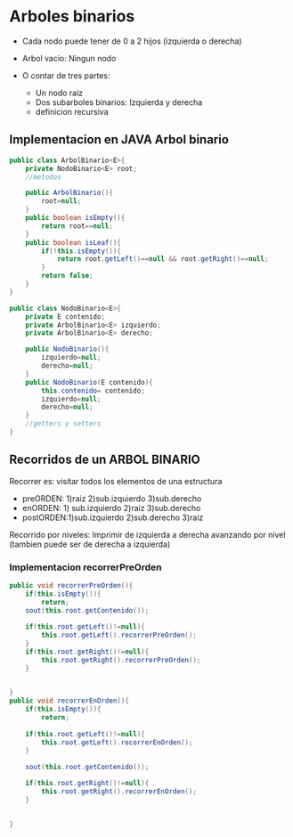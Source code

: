 # Arboles binarios

- Cada nodo puede tener de 0 a 2 hijos (izquierda o derecha)

- Arbol vacio: Ningun nodo
- O contar de tres partes:
  - Un nodo raiz
  - Dos subarboles binarios: Izquierda y derecha
  - definicion recursiva

## Implementacion en JAVA Arbol binario

~~~java
public class ArbolBinario<E>{
    private NodoBinario<E> root;
    //metodos

    public ArbolBinario(){
        root=null;
    }
    public boolean isEmpty(){
        return root==null;
    }
    public boolean isLeaf(){
        if(!this.isEmpty()){
            return root.getLeft()==null && root.getRight()==null;
        }
        return false;
    }
}

public class NodoBinario<E>{
    private E contenido;
    private ArbolBinario<E> izquierdo;
    private ArbolBinario<E> derecho;

    public NodoBinario(){
        izquierdo=null;
        derecho=null;
    }
    public NodoBinario(E contenido){
        this.contenido= contenido;
        izquierdo=null;
        derecho=null;
    }
    //getters y setters
}
~~~

## Recorridos de un ARBOL BINARIO
Recorrer es: visitar todos los elementos de una estructura

- preORDEN: 1)raiz           2)sub.izquierdo 3)sub.derecho
- enORDEN:  1) sub.izquierdo 2)raiz          3)sub.derecho
- postORDEN:1)sub.izquierdo  2)sub.derecho   3)raiz

Recorrido por niveles: Imprimir de izquierda a derecha avanzando por nivel (tambien puede ser de derecha a izquierda)

### Implementacion recorrerPreOrden

~~~java
public void recorrerPreOrden(){
    if(this.isEmpty()){
        return;
    sout(this.root.getContenido());
    
    if(this.root.getLeft()!=null){
        this.root.getLeft().recorrerPreOrden();
    }
    if(this.root.getRight()!=null){
        this.root.getRight().recorrerPreOrden();
    }
    

}
public void recorrerEnOrden(){
    if(this.isEmpty()){
        return;
    
    if(this.root.getLeft()!=null){
        this.root.getLeft().recorrerEnOrden();
    }
    
    sout(this.root.getContenido());

    if(this.root.getRight()!=null){
        this.root.getRight().recorrerEnOrden();
    }
    

}
~~~